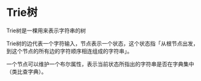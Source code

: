 # Trie树

Trie树是一棵用来表示字符串的树

Trie树的边代表一个字符输入，节点表示一个状态，这个状态指「从根节点出发，到这个节点的所有边的字符顺序相连组成的字符串」。

一个节点可以维护一个布尔属性，表示当前状态所指出的字符串是否在字典集中（类比查字典）。

